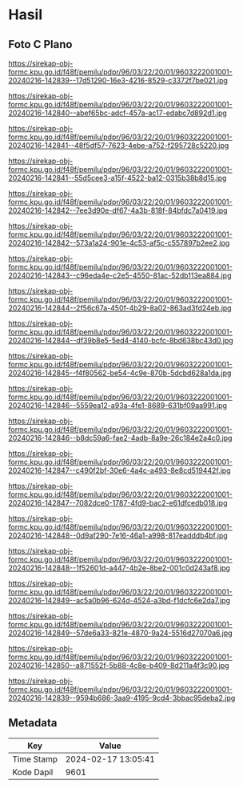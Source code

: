 # Hasil

## Foto C Plano

https://sirekap-obj-formc.kpu.go.id/f48f/pemilu/pdpr/96/03/22/20/01/9603222001001-20240216-142839--17d51290-16e3-4216-8529-c3372f7be021.jpg

https://sirekap-obj-formc.kpu.go.id/f48f/pemilu/pdpr/96/03/22/20/01/9603222001001-20240216-142840--abef65bc-adcf-457a-ac17-edabc7d892d1.jpg

https://sirekap-obj-formc.kpu.go.id/f48f/pemilu/pdpr/96/03/22/20/01/9603222001001-20240216-142841--48f5df57-7623-4ebe-a752-f295728c5220.jpg

https://sirekap-obj-formc.kpu.go.id/f48f/pemilu/pdpr/96/03/22/20/01/9603222001001-20240216-142841--55d5cee3-a15f-4522-ba12-0315b38b8d15.jpg

https://sirekap-obj-formc.kpu.go.id/f48f/pemilu/pdpr/96/03/22/20/01/9603222001001-20240216-142842--7ee3d90e-df67-4a3b-818f-84bfdc7a0419.jpg

https://sirekap-obj-formc.kpu.go.id/f48f/pemilu/pdpr/96/03/22/20/01/9603222001001-20240216-142842--573a1a24-901e-4c53-af5c-c557897b2ee2.jpg

https://sirekap-obj-formc.kpu.go.id/f48f/pemilu/pdpr/96/03/22/20/01/9603222001001-20240216-142843--c96eda4e-c2e5-4550-81ac-52db113ea884.jpg

https://sirekap-obj-formc.kpu.go.id/f48f/pemilu/pdpr/96/03/22/20/01/9603222001001-20240216-142844--2f56c67a-450f-4b29-8a02-863ad3fd24eb.jpg

https://sirekap-obj-formc.kpu.go.id/f48f/pemilu/pdpr/96/03/22/20/01/9603222001001-20240216-142844--df39b8e5-5ed4-4140-bcfc-8bd638bc43d0.jpg

https://sirekap-obj-formc.kpu.go.id/f48f/pemilu/pdpr/96/03/22/20/01/9603222001001-20240216-142845--f4f80562-be54-4c9e-870b-5dcbd628a1da.jpg

https://sirekap-obj-formc.kpu.go.id/f48f/pemilu/pdpr/96/03/22/20/01/9603222001001-20240216-142846--5559ea12-a93a-4fe1-8689-631bf09aa991.jpg

https://sirekap-obj-formc.kpu.go.id/f48f/pemilu/pdpr/96/03/22/20/01/9603222001001-20240216-142846--b8dc59a6-fae2-4adb-8a9e-26c184e2a4c0.jpg

https://sirekap-obj-formc.kpu.go.id/f48f/pemilu/pdpr/96/03/22/20/01/9603222001001-20240216-142847--c490f2bf-30e6-4a4c-a493-8e8cd519442f.jpg

https://sirekap-obj-formc.kpu.go.id/f48f/pemilu/pdpr/96/03/22/20/01/9603222001001-20240216-142847--7082dce0-1787-4fd9-bac2-e61dfcedb018.jpg

https://sirekap-obj-formc.kpu.go.id/f48f/pemilu/pdpr/96/03/22/20/01/9603222001001-20240216-142848--0d9af290-7e16-46a1-a998-817eadddb4bf.jpg

https://sirekap-obj-formc.kpu.go.id/f48f/pemilu/pdpr/96/03/22/20/01/9603222001001-20240216-142848--1f52601d-a447-4b2e-8be2-001c0d243af8.jpg

https://sirekap-obj-formc.kpu.go.id/f48f/pemilu/pdpr/96/03/22/20/01/9603222001001-20240216-142849--ac5a0b96-624d-4524-a3bd-f1dcfc6e2da7.jpg

https://sirekap-obj-formc.kpu.go.id/f48f/pemilu/pdpr/96/03/22/20/01/9603222001001-20240216-142849--57de6a33-821e-4870-9a24-5516d27070a6.jpg

https://sirekap-obj-formc.kpu.go.id/f48f/pemilu/pdpr/96/03/22/20/01/9603222001001-20240216-142850--a871552f-5b88-4c8e-b409-8d211a4f3c90.jpg

https://sirekap-obj-formc.kpu.go.id/f48f/pemilu/pdpr/96/03/22/20/01/9603222001001-20240216-142839--9594b686-3aa9-4195-9cd4-3bbac95deba2.jpg


## Metadata

| Key        | Value               |
| ---------- | ------------------- |
| Time Stamp | 2024-02-17 13:05:41 |
| Kode Dapil | 9601                |



